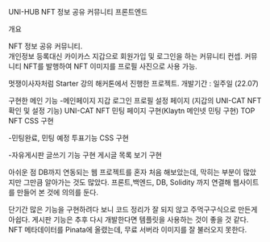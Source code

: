 UNI-HUB NFT 정보 공유 커뮤니티 프론트엔드

개요 

 NFT 정보 공유 커뮤니티.  
 개인정보 등록대신 카이카스 지갑으로 회원가입 및 로그인을 하는 커뮤니티 컨셉.
 커뮤니티 NFT를 발행하여 NFT 이미지를 프로필 사진으로 사용 가능.

 멋쟁이사자처럼 Starter 강의 해커톤에서 진행한 프로젝트. 
 개발기간 : 일주일 (22.07)


구현한 메인 기능
  -메인페이지 
    지갑 로그인
    프로필 설정 페이지 (지갑의 UNI-CAT NFT 확인 및 설정 기능)
    UNI-CAT NFT 민팅 페이지 구현(Klaytn 메인넷 민팅 구현)
    TOP NFT CSS 구현
    
   -민팅완료, 민팅 예정
    투표기능 CSS 구현
    
   -자유게시판
    글쓰기 기능 구현
    게시글 목록 보기 구현
    
    
아쉬운 점
  DB까지 연동되는 웹 프로젝트를 혼자 처음 해보았는데, 
  막히는 부분이 많았지만 그만큼 알아가는 것도 많았다.
  프론트,백엔드, DB, Solidity 까지 연결해 웹사이트를 만들어 본 것에 의의를 둔다.
  
  단기간 많은 기능을 구현하려다 보니 코드 정리가 잘 되지 않고 주먹구구식으로 만든게 아쉽다.
  게시판 기능은 추후 다시 개발한다면 템플릿을 사용하는 것이 좋을 것 같다.
  NFT 메타데이터를 Pinata에 올렸는데, 무료 서버라 이미지를 잘 불러오지 못한다.
  
    
 
    
    
   
   
  


